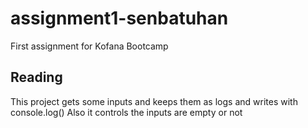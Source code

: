 # assignment1-senbatuhan
First assignment for Kofana Bootcamp



## Reading
This project gets some inputs and keeps them as logs and writes with console.log()
Also it controls the inputs are empty or not
